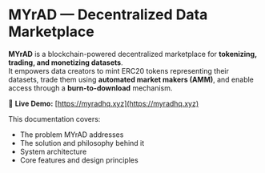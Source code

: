 # MYrAD — Decentralized Data Marketplace

**MYrAD** is a blockchain-powered decentralized marketplace for **tokenizing, trading, and monetizing datasets**.  
It empowers data creators to mint ERC20 tokens representing their datasets, trade them using **automated market makers (AMM)**, and enable access through a **burn-to-download** mechanism.

🔗 **Live Demo:** [https://myradhq.xyz](https://myradhq.xyz)

This documentation covers:
- The problem MYrAD addresses
- The solution and philosophy behind it
- System architecture
- Core features and design principles
